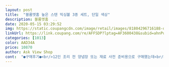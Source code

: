 ```yaml
---
layout: post 
title:  "블룸엣홈 높은 스텐 믹싱볼 3종 세트, 단일 색상" 
description: 블룸엣홈  ..
date: 2020-05-15 03:29:52 
img: https://static.coupangcdn.com/image/retail/images/81804296716188-d3eeec25-dcac-4603-9092-20f4ef4a6bb1.jpg 
linkUrl: https://link.coupang.com/re/AFFSDP?lptag=AF3600438&subid=ahnPublicAsk&pageKey=67937099&itemId=226932097&vendorItemId=3552239279&traceid=V0-113-913b59548fe81d8a 
categories: [1013] 
color: AAD34A 
price: 10870 
author: Ask View Shop 
cont:  "●구매후기●<br/>12인 조리 전 양념장 또는 재료 사전 준비용으로 구매했는데<br/>구매 전 연마제 얘기가 나오길래.<br/>.<br/> 그거 닦으면 되는건데.<br/>.<br/> 왜 소란인가 싶어 다른 리뷰들 참고해서 구매했습니다.<br/><br/>구매 후 보니.<br/>.<br/> 제 기준으로는 별거 아니었습니다.<br/><br/>근데 제가 만족스럽게 받은 제품 후기에 유독 연마제 얘기가 보여서 덧붙여보려 합니다.<br/><br/>꼭 키친타올에 식용유 묻혀서 그릇 다 닦으세요.<br/> 연마제가 많이 묻어 나옵니다.<br/> 귀찮아서 퐁퐁질하고 한번 블루베리 닦느라 그냥 썼는데 후회가 되네요.<br/> 지금이라도 닦아내서 다행이라 생각 합니다.<br/> 꼭 연마제 닦아 내세요.<br/> 이 제품은 중국산인데 국산도 닦으면 이렇게 나오는지 궁금하네요.<br/>ㅠㅠ.<br/><br/>넓기보다는 높다보니 좁은 싱크대에서도 제 역할 다하겠더라구요.<br/><br/>만약 새제품 받고 그럴 필요가 전혀 없다고 제조사에서 보증하면 모르겠지만<br/>뭐  좋은 얘기들 이미 다들 해주셨으니 굳이 덧붙이기 의미 없다 싶은게 크죠.<br/><br/>베이킹 소다와 식초로 세척중입니다.<br/> 저는<br/>볼 끝에 말리며 가려지는 부분에서는 많이 나오기는 하는데<br/>사실 귀찮아서 후기를 거의 안남기는 편입니다.<br/><br/>사실 캠핑갈때, 캠핑용 으로하려고 구매했어요.<br/><br/>사이즈와 구성이 마음에 듭니다.<br/><br/>속이 깊어서 음식물도 많이담게 생겼어요.<br/><br/>순으로 꼭 닦습니다.<br/><br/>스테인리스 연마과정 중에 어쩔 수 없이 발생되며 이중세척이니 어쩌니 해도 결국 나오더라구요<br/>스테인리스 제품 특성상 겹치는 부분에는 원래 나옵니다.<br/><br/>스테인리스 제품은 제품 특성상 새로 구입후 반.<br/>드.<br/>시.<br/> 연마제를 제거 후 사용해야하는 걸로 알고 있습니다.<br/><br/>식용유 <br/> -> 베이킹소다 <br/> -> 식초 <br/> -> 세제<br/>식용유 세척시 실제 음식이 닿는 제품 안쪽에서는 연마제가 거의 나오지 않았습니다.<br/><br/>안쪽에서 안묻어나오는거에 감탄하며<br/>어차피 세척해야하는 부분입니다.<br/> 신경쓸 리뷰인가 싶습니다.<br/><br/>연마제에 대한 다른 분들의 부정적인 리뷰는.<br/>.<br/> 음.<br/>.<br/><br/>음.<br/>.<br/> 결론은.<br/>.<br/> 12인 재료 준비등의 이유로 구매하시려는 분께 좋습니다.<br/><br/>저 같은 경우는 스테인리스 수저를 사도<br/>저는 아직 못봤네요.<br/><br/>제가 배송받은 물건에 한해 얘기하면<br/>조금 더 큰 사이즈가 필요했는데 아쉅네요.<br/>  사용후기 남겨요.<br/><br/>지름이 16센티, 20센티, 26센티에 높이는 대략 11센티 같아요.<br/><br/>크기 구성이 꽤 마음에 드네요.<br/><br/>튼튼하고, 적당히.<br/>두께감도있어서 좋아요.<br/><br/>튼튼하니, 깊어서 좋아요.<br/><br/>" 
---
```


